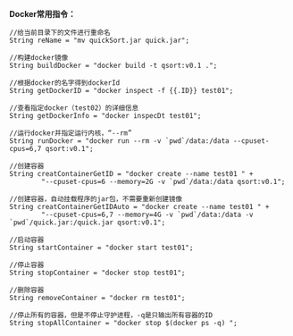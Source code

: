 **Docker常用指令：**

    //给当前目录下的文件进行重命名
    String reName = "mv quickSort.jar quick.jar";
    
    //构建docker镜像
    String buildDocker = "docker build -t qsort:v0.1 .";
    
    //根据docker的名字得到dockerId
    String getDockerID = "docker inspect -f {{.ID}} test01";
    
    //查看指定docker（test02）的详细信息
    String getDockerInfo = "docker inspecDt test01";
    
    //运行docker并指定运行内核，“--rm”
    String runDocker = "docker run --rm -v `pwd`/data:/data --cpuset-cpus=6,7 qsort:v0.1";
    
    //创建容器
    String creatContainerGetID = "docker create --name test01 " +
            "--cpuset-cpus=6 --memory=2G -v `pwd`/data:/data qsort:v0.1";
    
    //创建容器，自动挂载程序的jar包，不需要重新创建镜像
    String creatContainerGetIDAuto = "docker create --name test01 " +
            "--cpuset-cpus=6,7 --memory=4G -v `pwd`/data:/data -v `pwd`/quick.jar:/quick.jar qsort:v0.1";
    
    //启动容器
    String startContainer = "docker start test01";
    
    //停止容器
    String stopContainer = "docker stop test01";
    
    //删除容器
    String removeContainer = "docker rm test01";
    
    //停止所有的容器，但是不停止守护进程，-q是只输出所有容器的ID
    String stopAllContainer = "docker stop $(docker ps -q) ";


